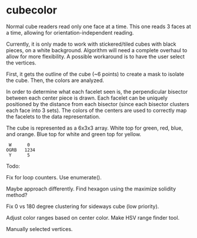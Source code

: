 # cubecolor

Normal cube readers read only one face at a time. This one reads 3 faces at a time, 
allowing for orientation-independent reading.

Currently, it is only made to work with stickered/tiled cubes with black pieces, on 
a white background. Algorithm will need a complete overhaul to allow for more 
flexibility. A possible workaround is to have the user select the vertices.

First, it gets the outline of the cube (~6 points) to create a mask to isolate the 
cube. Then, the colors are analyzed.

In order to determine what each facelet seen is, the perpendicular bisector between 
each center piece is drawn. Each facelet can be uniquely positioned by the distance 
from each bisector (since each bisector clusters each face into 3 sets). The colors 
of the centers are used to correctly map the facelets to the data representation.

The cube is represented as a 6x3x3 array. White top for green, red, blue, and orange. 
Blue top for white and green top for yellow.

```
 W      0
OGRB   1234
 Y      5
```

Todo:

Fix for loop counters. Use enumerate().

Maybe approach differently. Find hexagon using the maximize solidity method?

Fix 0 vs 180 degree clustering for sideways cube (low priority).

Adjust color ranges based on center color. Make HSV range finder tool.

Manually selected vertices.
